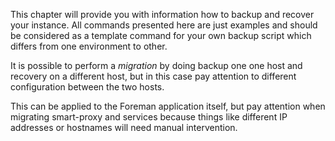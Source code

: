 
This chapter will provide you with information how to backup and recover
your instance. All commands presented here are just examples and should be
considered as a template command for your own backup script which differs from
one environment to other.

It is possible to perform a *migration* by doing backup one one host and
recovery on a different host, but in this case pay attention to different
configuration between the two hosts.

This can be applied to the Foreman application itself, but pay attention when
migrating smart-proxy and services because things like different IP addresses
or hostnames will need manual intervention.
